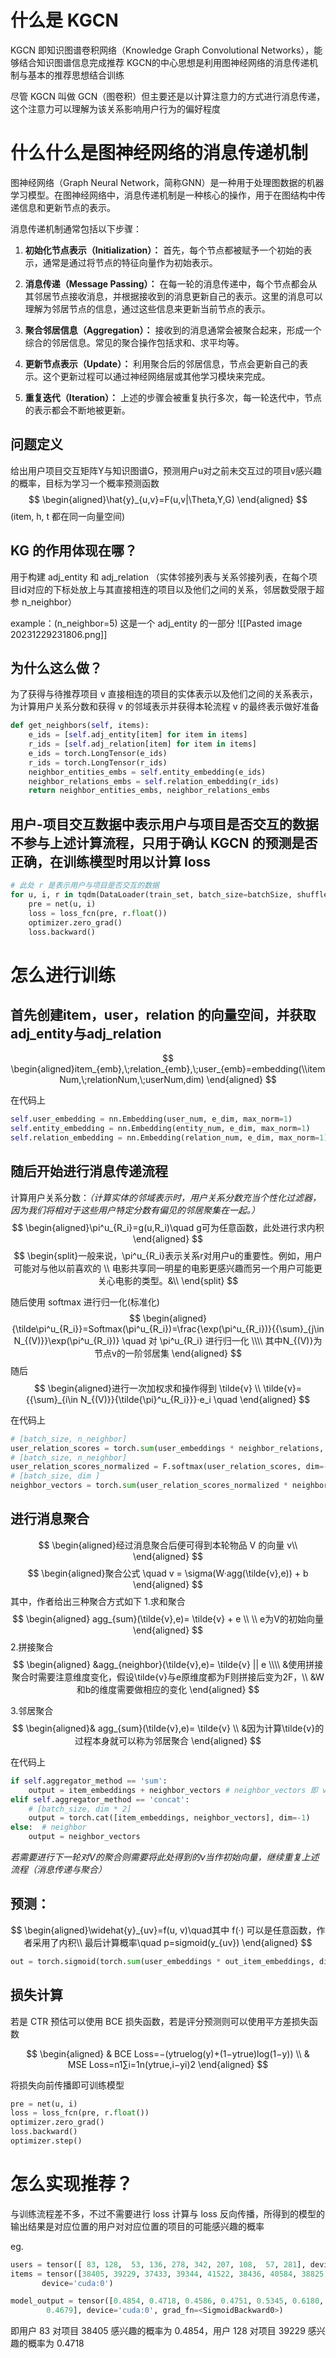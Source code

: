# 什么是 KGCN

KGCN 即知识图谱卷积网络（Knowledge Graph Convolutional Networks），能够结合知识图谱信息完成推荐
KGCN的中心思想是利用图神经网络的消息传递机制与基本的推荐思想结合训练

尽管 KGCN 叫做 GCN（图卷积）但主要还是以计算注意力的方式进行消息传递，这个注意力可以理解为该关系影响用户行为的偏好程度

# 什么什么是图神经网络的消息传递机制
图神经网络（Graph Neural Network，简称GNN）是一种用于处理图数据的机器学习模型。在图神经网络中，消息传递机制是一种核心的操作，用于在图结构中传递信息和更新节点的表示。

消息传递机制通常包括以下步骤：

1. **初始化节点表示（Initialization）：** 首先，每个节点都被赋予一个初始的表示，通常是通过将节点的特征向量作为初始表示。
    
2. **消息传递（Message Passing）：** 在每一轮的消息传递中，每个节点都会从其邻居节点接收消息，并根据接收到的消息更新自己的表示。这里的消息可以理解为邻居节点的信息，通过这些信息来更新当前节点的表示。
    
3. **聚合邻居信息（Aggregation）：** 接收到的消息通常会被聚合起来，形成一个综合的邻居信息。常见的聚合操作包括求和、求平均等。
    
4. **更新节点表示（Update）：** 利用聚合后的邻居信息，节点会更新自己的表示。这个更新过程可以通过神经网络层或其他学习模块来完成。
    
5. **重复迭代（Iteration）：** 上述的步骤会被重复执行多次，每一轮迭代中，节点的表示都会不断地被更新。


## 问题定义
给出用户项目交互矩阵Y与知识图谱G，预测用户u对之前未交互过的项目v感兴趣的概率，目标为学习一个概率预测函数
$$
\begin{aligned}\hat{y}_{u,v}=F(u,v|\Theta,Y,G)
\end{aligned}
$$
(item, h, t 都在同一向量空间)

## KG 的作用体现在哪？
用于构建 adj_entity 和 adj_relation （实体邻接列表与关系邻接列表，在每个项目id对应的下标处放上与其直接相连的项目以及他们之间的关系，邻居数受限于超参 n_neighbor）

example：(n_neighbor=5)
这是一个 adj_entity 的一部分
![[Pasted image 20231229231806.png]]

## 为什么这么做？
为了获得与待推荐项目 v 直接相连的项目的实体表示以及他们之间的关系表示，为计算用户关系分数和获得 v 的邻域表示并获得本轮流程 v 的最终表示做好准备
````python
def get_neighbors(self, items):  
    e_ids = [self.adj_entity[item] for item in items]  
    r_ids = [self.adj_relation[item] for item in items]  
    e_ids = torch.LongTensor(e_ids)  
    r_ids = torch.LongTensor(r_ids)  
    neighbor_entities_embs = self.entity_embedding(e_ids)  
    neighbor_relations_embs = self.relation_embedding(r_ids)  
    return neighbor_entities_embs, neighbor_relations_embs
````

## 用户-项目交互数据中表示用户与项目是否交互的数据不参与上述计算流程，只用于确认 KGCN 的预测是否正确，在训练模型时用以计算 loss
````python
# 此处 r 是表示用户与项目是否交互的数据
for u, i, r in tqdm(DataLoader(train_set, batch_size=batchSize, shuffle=True)):
	pre = net(u, i)  
	loss = loss_fcn(pre, r.float())  
	optimizer.zero_grad()  
	loss.backward()
````

# 怎么进行训练

## 首先创建item，user，relation 的向量空间，并获取adj_entity与adj_relation

$$
\begin{aligned}item_{emb},\;relation_{emb},\;user_{emb}=embedding(\\itemNum,\;relationNum,\;userNum,dim)
\end{aligned}
$$

在代码上
````python
self.user_embedding = nn.Embedding(user_num, e_dim, max_norm=1)  
self.entity_embedding = nn.Embedding(entity_num, e_dim, max_norm=1)  
self.relation_embedding = nn.Embedding(relation_num, e_dim, max_norm=1)
````

## 随后开始进行消息传递流程

计算用户关系分数：*（计算实体的邻域表示时，用户关系分数充当个性化过滤器，因为我们将相对于这些用户特定分数有偏见的邻居聚集在一起。）*
$$
\begin{aligned}\pi^u_{R_i}=g(u,R_i)\quad g可为任意函数，此处进行求内积
\end{aligned}
$$
$$
\begin{split}一般来说，\pi^u_{R_i}表示关系r对用户u的重要性。例如，用户可能对与他以前喜欢的 \\
电影共享同一明星的电影更感兴趣而另一个用户可能更关心电影的类型。&\\
\end{split}
$$

随后使用 softmax 进行归一化(标准化)
$$
\begin{aligned}{\tilde\pi^u_{R_i}}=Softmax(\pi^u_{R_i})=\frac{\exp(\pi^u_{R_i})}{{\sum}_{j\in N_{(V)}}\exp(\pi^u_{R_i})} \quad 对 \pi^u_{R_i} 进行归一化 \\\\ 其中N_{(V)}为节点v的一阶邻居集
\end{aligned}
$$
随后
$$
\begin{aligned}进行一次加权求和操作得到 \tilde{v} \\
\tilde{v}={{\sum}_{i\in N_{(V)}}{\tilde{\pi}^u_{R_i}}}·e_i \quad 
\end{aligned}
$$


在代码上
````python
# [batch_size, n_neighbor]  
user_relation_scores = torch.sum(user_embeddings * neighbor_relations, dim=2)  
# [batch_size, n_neighbor]  
user_relation_scores_normalized = F.softmax(user_relation_scores, dim=-1)
# [batch_size, dim ]  
neighbor_vectors = torch.sum(user_relation_scores_normalized * neighbor_entitys, dim=1)
````

## 进行消息聚合
$$
\begin{aligned}经过消息聚合后便可得到本轮物品 V 的向量 v\\
\end{aligned}
$$
$$
\begin{aligned}聚合公式 \quad v = \sigma(W·agg(\tilde{v},e)) + b
\end{aligned}
$$
其中，作者给出三种聚合方式如下
1.求和聚合
$$
\begin{aligned} agg_{sum}(\tilde{v},e)= \tilde{v} + e \\
\\ e为V的初始向量
\end{aligned}
$$
2.拼接聚合
$$
\begin{aligned} &agg_{neighbor}(\tilde{v},e)= \tilde{v} || e \\\\
&使用拼接聚合时需要注意维度变化，假设\tilde{v}与e原维度都为F则拼接后变为2F，\\ &W和b的维度需要做相应的变化
\end{aligned}
$$

3.邻居聚合
$$
\begin{aligned}& agg_{sum}(\tilde{v},e)= \tilde{v} \\
&因为计算\tilde{v}的过程本身就可以称为邻居聚合
\end{aligned}
$$

在代码上
````python
if self.aggregator_method == 'sum':  
    output = item_embeddings + neighbor_vectors # neighbor_vectors 即 v波浪
elif self.aggregator_method == 'concat':  
    # [batch_size, dim * 2]  
    output = torch.cat([item_embeddings, neighbor_vectors], dim=-1)  
else:  # neighbor  
    output = neighbor_vectors
````

*若需要进行下一轮对V的聚合则需要将此处得到的v当作初始向量，继续重复上述流程（消息传递与聚合）*

## 预测：
$$
\begin{aligned}\widehat{y}_{uv}=f(u, v)\quad其中 f(·) 可以是任意函数，作者采用了内积\\
最后计算概率\quad p=sigmoid(y_{uv})
\end{aligned}
$$
````python
out = torch.sigmoid(torch.sum(user_embeddings * out_item_embeddings, dim=-1))
````

## 损失计算
若是 CTR 预估可以使用 BCE 损失函数，若是评分预测则可以使用平方差损失函数

$$
\begin{aligned} & BCE Loss=−(ytrue​log(y)+(1−ytrue​)log(1−y)) \\
& MSE Loss=n1​∑i=1n​(ytrue,i​−yi​)2
\end{aligned}
$$

将损失向前传播即可训练模型
````python
pre = net(u, i)  
loss = loss_fcn(pre, r.float())  
optimizer.zero_grad()  
loss.backward()  
optimizer.step()
````


# 怎么实现推荐？

与训练流程差不多，不过不需要进行 loss 计算与 loss 反向传播，所得到的模型的输出结果是对应位置的用户对对应位置的项目的可能感兴趣的概率

eg.
````python
users = tensor([ 83, 128,  53, 136, 278, 342, 207, 108,  57, 281], device='cuda:0')
items = tensor([38405, 39229, 37433, 39344, 41522, 38436, 40584, 38825, 37578, 41551],
       device='cuda:0')

model_output = tensor([0.4854, 0.4718, 0.4586, 0.4751, 0.5345, 0.6180, 0.5312, 0.4486, 0.4963,
        0.4679], device='cuda:0', grad_fn=<SigmoidBackward0>)
````
即用户 83 对项目 38405 感兴趣的概率为 0.4854，用户 128 对项目 39229 感兴趣的概率为 0.4718